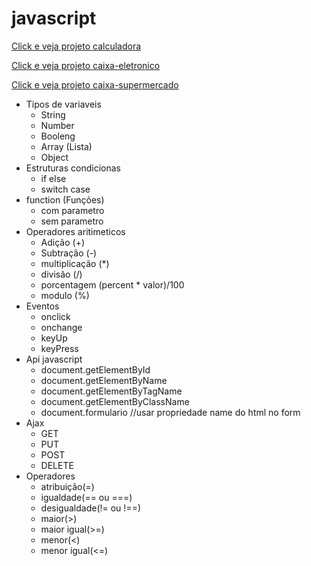 # javascript

[Click e veja projeto calculadora](https://gustavosousacarvalho.github.io/javascript/calculadora)

[Click e veja projeto caixa-eletronico](https://gustavosousacarvalho.github.io/javascript/caixa-eletronico)

[Click e veja projeto caixa-supermercado](https://gustavosousacarvalho.github.io/javascript/caixa-supermercado)

* Tipos de variaveis
    * String
    * Number
    * Booleng
    * Array (Lista)
    * Object
* Estruturas condicionas
    * if else
    * switch case
* function (Funções)
    * com parametro
    * sem parametro
* Operadores aritimeticos
    * Adição (+)
    * Subtração (-)
    * multiplicação (*)
    * divisão (/)  
    * porcentagem (percent * valor)/100
    * modulo (%) 
* Eventos
    * onclick
    * onchange
    * keyUp
    * keyPress
* Api javascript
    * document.getElementById
    * document.getElementByName
    * document.getElementByTagName
    * document.getElementByClassName
    * document.formulario //usar propriedade name do html no form
* Ajax
    * GET
    * PUT
    * POST
    * DELETE
* Operadores
    * atribuição(=)
    * igualdade(== ou ===)
    * desigualdade(!= ou !==)
    * maior(>)
    * maior igual(>=)
    * menor(<)
    * menor igual(<=)